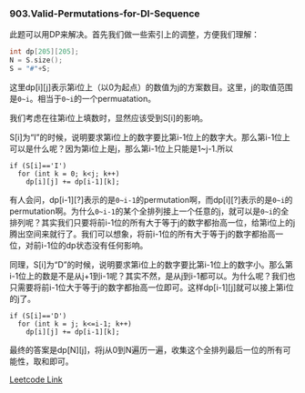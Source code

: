 ### 903.Valid-Permutations-for-DI-Sequence

此题可以用DP来解决。首先我们做一些索引上的调整，方便我们理解：
```cpp
int dp[205][205];
N = S.size();
S = "#"+S;
```
这里dp[i][j]表示第i位上（以0为起点）的数值为j的方案数目。这里，j的取值范围是```0~i```。相当于```0~i```的一个permuatation。

我们考虑在往第i位上填数时，显然应该受到S[i]的影响。

S[i]为“I”的时候，说明要求第i位上的数字要比第i-1位上的数字大。那么第i-1位上可以是什么呢？因为第i位上是j，那么第i-1位上只能是1~j-1.所以
```
if (S[i]=='I')
  for (int k = 0; k<j; k++)
    dp[i][j] += dp[i-1][k];
```
有人会问，dp[i-1][?]表示的是```0~i-1```的permutation啊，而dp[i][?]表示的是```0~i```的permutation啊。为什么```0~i-1```的某个全排列接上一个任意的j，就可以是```0~i```的全排列呢？其实我们只要将前i-1位的所有大于等于j的数字都抬高一位，给第i位上的j腾出空间来就行了。我们可以想象，将前i-1位的所有大于等于j的数字都抬高一位，对前i-1位的dp状态没有任何影响。

同理，S[i]为“D”的时候，说明要求第i位上的数字要比第i-1位上的数字小。那么第i-1位上的数是不是从j+1到i-1呢？其实不然，是从j到i-1都可以。为什么呢？我们也只需要将前i-1位大于等于j的数字都抬高一位即可。这样dp[i-1][j]就可以接上第i位的j了。
```
if (S[i]=='D')
  for (int k = j; k<=i-1; k++)
    dp[i][j] += dp[i-1][k];
```
最终的答案是dp[N][j]，将j从0到N遍历一遍，收集这个全排列最后一位的所有可能性，取和即可。


[Leetcode Link](https://leetcode.com/problems/valid-permutations-for-di-sequence)
